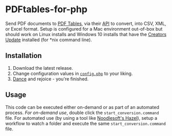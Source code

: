 # PDFtables-for-php

Send PDF documents to [PDF Tables](https://pdftables.com/), via their [API](https://pdftables.com/pdf-to-excel-api) to convert, into CSV, XML, or Excel format. Setup is configured for a Mac environment out-of-box but should work on Linux installs and Windows 10 installs that have the [Creators Update](https://blogs.windows.com/windowsexperience/2017/03/30/managing-windows-10-creators-update-rollout-seamless-experience/#49I5Q8vtTXlsJm4W.97) installed (for *nix command line).

## Installation

1. Download the latest release.
2. Change configuration values in [`config.php`](#) to your liking.
3. [Dance](https://www.youtube.com/watch?v=SONH6Kpfta0) and rejoice - you're finished.

## Usage

This code can be executed either on-demand or as part of an automated process. *For on-demand use*, double click the `start_conversion.command` file. For automated use (by using a tool like [Noodlesoft's Hazel](https://www.noodlesoft.com)), setup a workflow to watch a folder and execute the same `start_conversion.command` file.
